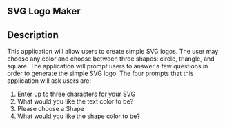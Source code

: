 ## SVG Logo Maker

## Description

This application will allow users to create simple SVG logos. The user may choose any color and choose between three shapes: circle, triangle, and square. The application will prompt users to answer a few questions in order to generate the simple SVG logo. The four prompts that this application will ask users are:

1. Enter up to three characters for your SVG
2. What would you like the text color to be?
3. Please choose a Shape
4. What would you like the shape color to be?
